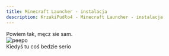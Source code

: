 ```yaml
---
title: Minecraft Launcher - instalacja
description: KrzakiPudło4 - Minecraft Launcher - instalacja
---
```


Powiem tak, męcz sie sam. <br>
![peepo](../../../assets/4x.webp) <br>
Kiedyś tu coś bedzie serio